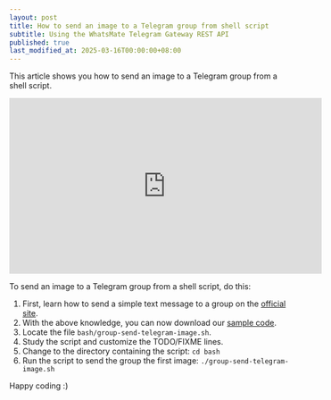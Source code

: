 ```yaml
---
layout: post
title: How to send an image to a Telegram group from shell script
subtitle: Using the WhatsMate Telegram Gateway REST API
published: true
last_modified_at: 2025-03-16T00:00:00+08:00
---
```


This article shows you how to send an image to a Telegram group from a shell script.

<iframe width="560" height="315" src="https://www.youtube.com/embed/DrbTjX0gRxg?rel=0&cc_load_policy=1" frameborder="0" allowfullscreen></iframe>

To send an image to a Telegram group from a shell script, do this:

1. First, learn how to send a simple text message to a group on the [official site](https://www.whatsmate.net/telegram-group-message-api.html). 
2. With the above knowledge, you can now download our [sample code](https://github.com/whatsmate/telegram-demos/archive/master.zip).
3. Locate the file `bash/group-send-telegram-image.sh`.  <script src="https://gist.github.com/whatsmate/3fc460e91df90ea1296b5e51d09a066e.js"></script>
4. Study the script and customize the TODO/FIXME lines.
5. Change to the directory containing the script: `cd bash`
6. Run the script to send the group the first image: `./group-send-telegram-image.sh`


Happy coding :) 


<br>

